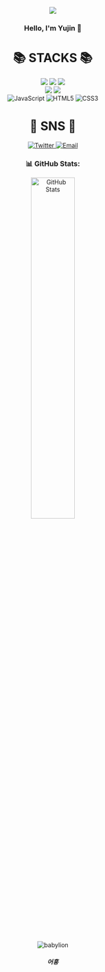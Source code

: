 <p align='center'>
    <img src="https://capsule-render.vercel.app/api?type=waving&color=auto&height=300&section=header&text=yujin's%20github&fontSize=50&animation=fadeIn&fontAlignY=38&desc=welcome%20to%20my%20github%20!&descAlignY=51&descAlign=62"/>
</p>

<h3 align="center">Hello, I'm Yujin 👋</h3>


<div align=center><h1>📚 STACKS 📚</h1></div>

<div align=center> 
  <img src="https://img.shields.io/badge/java-007396?style=for-the-badge&logo=java&logoColor=white"> 
  <img src="https://img.shields.io/badge/c-00599C?style=for-the-badge&logo=#A8B9CC&logoColor=white">
  <img src="https://img.shields.io/badge/python-3776AB?style=for-the-badge&logo=python&logoColor=white"> 
  <br>
  <img src="https://img.shields.io/badge/django-092E20?style=for-the-badge&logo=django&logoColor=white">
  <img src="https://img.shields.io/badge/github-181717?style=for-the-badge&logo=github&logoColor=white">
  <br>
    <img src="https://img.shields.io/badge/-JavaScript-F7DF1E?style=for-the-badge&logo=javascript&logoColor=black" alt="JavaScript">
  <img src="https://img.shields.io/badge/-HTML5-E34F26?style=for-the-badge&logo=html5&logoColor=white" alt="HTML5">
  <img src="https://img.shields.io/badge/-CSS3-1572B6?style=for-the-badge&logo=css3&logoColor=white" alt="CSS3">

  <!-- 소셜 미디어 아이콘 -->

  <div align=center><h1>💬 SNS 💬</h1></div>
<p align="center">
  <a href="https://twitter.com/your-profile" target="_blank">
    <img src="https://img.shields.io/badge/-Twitter-1DA1F2?style=for-the-badge&logo=twitter&logoColor=white" alt="Twitter">
  </a>
  <a href="mailto:fabercastel8787@gmail.com">
    <img src="https://img.shields.io/badge/Email-D14836?style=for-the-badge&logo=gmail&logoColor=white" alt="Email">
  </a>
</p>

<!-- 통계 -->
### 📊 GitHub Stats:
<p align="center">
  <img src="https://github-readme-stats.vercel.app/api?username=KimYujin22&show_icons=true&theme=radical" alt="GitHub Stats" width="45%">
</p>


  ![babylion](https://github.com/user-attachments/assets/04c4baab-d6ff-4b6a-9223-7ffa9f70f93e)

<div align=center><h5>어흥</h5></div>

<!--
**KimYujin22/KimYujin22** is a ✨ _special_ ✨ repository because its `README.md` (this file) appears on your GitHub profile.

Here are some ideas to get you started:

- 🔭 I’m currently working on ...
- 🌱 I’m currently learning ...
- 👯 I’m looking to collaborate on ...
- 🤔 I’m looking for help with ...
- 💬 Ask me about ...
- 📫 How to reach me: ...
- 😄 Pronouns: ...
- ⚡ Fun fact: ...
-->
